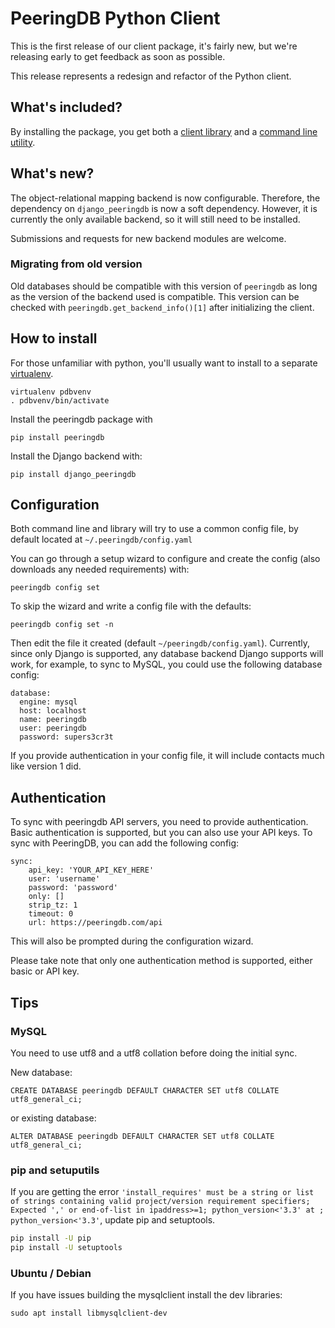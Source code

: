 # PeeringDB Python Client
This is the first release of our client package, it's fairly new, but we're releasing early to get feedback as soon as possible.

This release represents a redesign and refactor of the Python client.

## What's included?
By installing the package, you get both a [client library](api.md) and a [command line utility](cli.md).

## What's new?
The object-relational mapping backend is now configurable. Therefore, the dependency on `django_peeringdb` is now a soft dependency. However, it is currently the only available backend, so it will still need to be installed.

Submissions and requests for new backend modules are welcome.

### Migrating from old version
Old databases should be compatible with this version of `peeringdb` as long as the version of the backend used is compatible. This version can be checked with `peeringdb.get_backend_info()[1]` after initializing the client.

## How to install
For those unfamiliar with python, you'll usually want to install to a separate [virtualenv](http://docs.python-guide.org/en/latest/dev/virtualenvs/).

    virtualenv pdbvenv
    . pdbvenv/bin/activate

Install the peeringdb package with

    pip install peeringdb

Install the Django backend with:

    pip install django_peeringdb

## Configuration
Both command line and library will try to use a common config file, by default located at `~/.peeringdb/config.yaml`

You can go through a setup wizard to configure and create the config (also downloads any needed requirements) with:

    peeringdb config set

To skip the wizard and write a config file with the defaults:

    peeringdb config set -n

Then edit the file it created (default `~/peeringdb/config.yaml`). Currently, since only Django is supported, any database backend Django supports will work, for example, to sync to MySQL, you could use the following database config:

    database:
      engine: mysql
      host: localhost
      name: peeringdb
      user: peeringdb
      password: supers3cr3t

If you provide authentication in your config file, it will include contacts much like version 1 did.

<!-- After everything is configured, check your setup and install any new dependencies with: -->
<!--     peeringdb depcheck -->

## Authentication
To sync with peeringdb API servers, you need to provide authentication. Basic authentication is supported, but you can also use your API keys. To sync with PeeringDB, you can add the following config:


    sync:
        api_key: 'YOUR_API_KEY_HERE'
        user: 'username'
        password: 'password'
        only: []
        strip_tz: 1
        timeout: 0
        url: https://peeringdb.com/api

This will also be prompted during the configuration wizard.  

Please take note that only one authentication method is supported, either basic or API key.

## Tips
### MySQL
You need to use utf8 and a utf8 collation before doing the initial sync.

New database:

    CREATE DATABASE peeringdb DEFAULT CHARACTER SET utf8 COLLATE utf8_general_ci;

or existing database:

    ALTER DATABASE peeringdb DEFAULT CHARACTER SET utf8 COLLATE utf8_general_ci;

### pip and setuputils
If you are getting the error `'install_requires' must be a string or list of strings containing valid project/version requirement specifiers; Expected ',' or end-of-list in ipaddress>=1; python_version<'3.3' at ; python_version<'3.3'`, update pip and setuptools.

```sh
pip install -U pip
pip install -U setuptools
```

### Ubuntu / Debian
If you have issues building the mysqlclient install the dev libraries:

    sudo apt install libmysqlclient-dev
